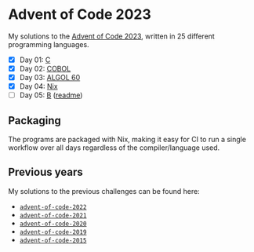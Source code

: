 <!-- Automatically generated from README.md.gyb, do not edit directly! -->

# Advent of Code 2023

My solutions to the [Advent of Code 2023](https://adventofcode.com/2023), written in 25 different programming languages.

- [x] Day 01: [C](day01/src/day01.c)
- [x] Day 02: [COBOL](day02/src/day02.cob)
- [x] Day 03: [ALGOL 60](day03/src/day03.alg)
- [x] Day 04: [Nix](day04/src/day04.nix)
- [ ] Day 05: [B](day05/src/day05.b) ([readme](day05/README.md))

## Packaging

The programs are packaged with Nix, making it easy for CI to run a single workflow over all days regardless of the compiler/language used.

## Previous years

My solutions to the previous challenges can be found here:

- [`advent-of-code-2022`](https://github.com/fwcd/advent-of-code-2022)
- [`advent-of-code-2021`](https://github.com/fwcd/advent-of-code-2021)
- [`advent-of-code-2020`](https://github.com/fwcd/advent-of-code-2020)
- [`advent-of-code-2019`](https://github.com/fwcd/advent-of-code-2019)
- [`advent-of-code-2015`](https://github.com/fwcd/advent-of-code-2015)

